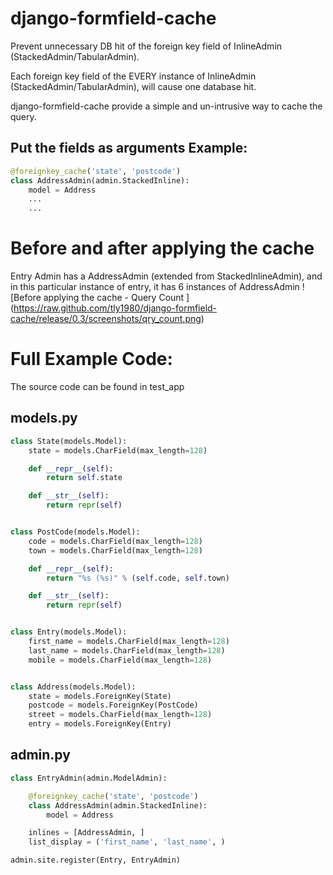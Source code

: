 django-formfield-cache
============================

Prevent unnecessary DB hit of the foreign key field of InlineAdmin (StackedAdmin/TabularAdmin).

Each foreign key field of the EVERY instance of InlineAdmin (StackedAdmin/TabularAdmin), will cause one database hit.

django-formfield-cache provide a simple and un-intrusive way to cache the query.

Put the fields as arguments 
Example: 
--------
```python
@foreignkey_cache('state', 'postcode')
class AddressAdmin(admin.StackedInline):
    model = Address
    ...
    ...
```

Before and after applying the cache
================================
Entry Admin has a AddressAdmin (extended from StackedInlineAdmin), and in this particular instance of entry, 
it has 6 instances of AddressAdmin
![Before applying the cache - Query Count ] (https://raw.github.com/tly1980/django-formfield-cache/release/0.3/screenshots/qry_count.png)



Full Example Code:
==================

The source code can be found in test_app


models.py
---------
```python
class State(models.Model):
    state = models.CharField(max_length=128)

    def __repr__(self):
        return self.state

    def __str__(self):
        return repr(self)


class PostCode(models.Model):
    code = models.CharField(max_length=128)
    town = models.CharField(max_length=128)

    def __repr__(self):
        return "%s (%s)" % (self.code, self.town)

    def __str__(self):
        return repr(self)


class Entry(models.Model):
    first_name = models.CharField(max_length=128)
    last_name = models.CharField(max_length=128)
    mobile = models.CharField(max_length=128)


class Address(models.Model):
    state = models.ForeignKey(State)
    postcode = models.ForeignKey(PostCode)
    street = models.CharField(max_length=128)
    entry = models.ForeignKey(Entry)
```

admin.py
--------

```python
class EntryAdmin(admin.ModelAdmin):

    @foreignkey_cache('state', 'postcode')
    class AddressAdmin(admin.StackedInline):
        model = Address

    inlines = [AddressAdmin, ]
    list_display = ('first_name', 'last_name', )

admin.site.register(Entry, EntryAdmin)
```    
